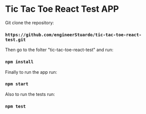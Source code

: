 # Tic Tac Toe React Test APP

Git clone the repository:

### `https://github.com/engineerStuardo/tic-tac-toe-react-test.git`

Then go to the folter "tic-tac-toe-react-test" and run:

### `npm install`

Finally to run the app run:

### `npm start`

Also to run the tests run:

### `npm test`
